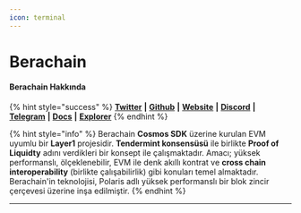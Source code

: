 ```yaml
---
icon: terminal
---
```


# Berachain

#### **Berachain Hakkında**

{% hint style="success" %}
[**Twitter**](https://twitter.com/berachain) **|** [**Github**](https://github.com/berachain) **|** [**Website**](https://www.berachain.com/) **|** [**Discord**](https://discord.com/invite/berachain) **|** [**Telegram**](https://t.me/BerachainPortal) **|** [**Docs**](https://docs.berachain.com/) **|** [**Explorer**](https://docs.berachain.com/developers/beratrail-block-explorer)
{% endhint %}

{% hint style="info" %}
Berachain **Cosmos SDK** üzerine kurulan EVM uyumlu bir **Layer1** projesidir. **Tendermint konsensüsü** ile birlikte **Proof of Liquidty** adını verdikleri bir konsept ile çalışmaktadır. Amacı; yüksek performanslı, ölçeklenebilir, EVM ile denk akıllı kontrat ve **cross chain interoperability** (birlikte çalışabilirlik) gibi konuları temel almaktadır.  Berachain'in teknolojisi, Polaris adlı yüksek performanslı bir blok zincir çerçevesi üzerine inşa edilmiştir.
{% endhint %}

***
